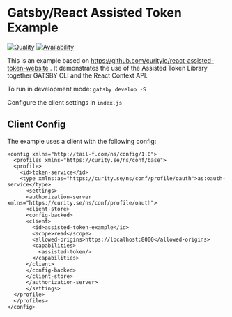 # Gatsby/React Assisted Token Example

[![Quality](https://img.shields.io/badge/quality-demo-red)](https://curity.io/resources/code-examples/status/)
[![Availability](https://img.shields.io/badge/availability-source-blue)](https://curity.io/resources/code-examples/status/)

This is an example based on https://github.com/curityio/react-assisted-token-website . It demonstrates the use of the Assisted Token Library together GATSBY CLI and the React Context API.

To run in development mode:
`gatsby develop -S`

Configure the client settings in `index.js`

## Client Config
The example uses a client with the following config:

```
<config xmlns="http://tail-f.com/ns/config/1.0">
  <profiles xmlns="https://curity.se/ns/conf/base">
  <profile>
    <id>token-service</id>
    <type xmlns:as="https://curity.se/ns/conf/profile/oauth">as:oauth-service</type>
      <settings>
      <authorization-server xmlns="https://curity.se/ns/conf/profile/oauth">
      <client-store>
      <config-backed>
      <client>
        <id>assisted-token-example</id>
        <scope>read</scope>
        <allowed-origins>https://localhost:8000</allowed-origins>
        <capabilities>
          <assisted-token/>
        </capabilities>
      </client>
      </config-backed>
      </client-store>
      </authorization-server>
      </settings>
  </profile>
  </profiles>
</config>
```

